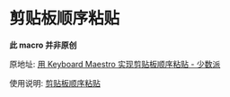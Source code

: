 # 剪贴板顺序粘贴

**此 macro 并非原创**

原地址: [用 Keyboard Maestro 实现剪贴板顺序粘贴 - 少数派](https://sspai.com/post/56648)

使用说明: [剪贴板顺序粘贴](https://www.notion.so/quicy/88b8282631f04be5afbca6da8886f833)